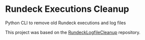 # Rundeck Executions Cleanup

Python CLI to remove old Rundeck executions and log files

This project was based on the [RundeckLogfileCleanup](https://github.com/phwitservices/RundeckLogfileCleanup) repository.
